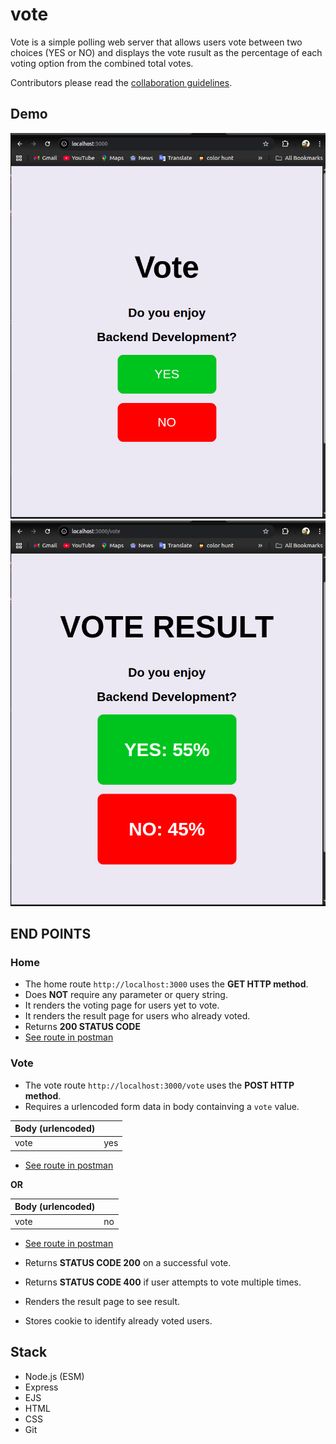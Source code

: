 # vote

Vote is a simple polling web server that allows users vote between two choices (YES or NO) and displays the vote rusult as the percentage of each voting option from the combined total votes.


Contributors please read the [collaboration guidelines](./COLLABORATION.md).

## Demo
![Vote page with YES NO button](./public/img/vote.png)  
![Result page showing result for YES NO option](./public/img/result.png)


## END POINTS
### Home
- The home route `http://localhost:3000` uses the **GET HTTP method**. 
- Does **NOT** require any parameter or query string.
- It renders the voting page for users yet to vote.
- It renders the result page for users who already voted.
- Returns **200 STATUS CODE**
- [See route in postman](https://uche09-6754057.postman.co/workspace/uche09's-Workspace~b3a89bc7-35e1-43ec-884b-f92280b950f5/request/48923781-32eb18f4-e247-4725-a821-40237d36bc59?action=share&creator=48923781)

### Vote
- The vote route `http://localhost:3000/vote` uses the **POST HTTP method**.
- Requires a urlencoded form data in body containving a `vote` value.  

|**Body** (urlencoded)|    |
| :---                |:--:|
|vote                 | yes|        

- [See route in postman](https://uche09-6754057.postman.co/workspace/uche09's-Workspace~b3a89bc7-35e1-43ec-884b-f92280b950f5/request/48923781-bfcc2021-ecd0-4c1d-b3f4-091b4cb5bc80?action=share&creator=48923781)
    
**OR**
  
|**Body** (urlencoded)|    |
| :---                |:--:|
|vote                 | no |

- [See route in postman](https://uche09-6754057.postman.co/workspace/uche09's-Workspace~b3a89bc7-35e1-43ec-884b-f92280b950f5/request/48923781-54eb8783-4708-4886-a936-3f6835bb52ac?action=share&creator=48923781)

- Returns **STATUS CODE 200** on a successful vote.
- Returns **STATUS CODE 400** if user attempts to vote multiple times.
- Renders the result page to see result.
- Stores cookie to identify already voted users.


## Stack
- Node.js (ESM)
- Express
- EJS
- HTML
- CSS
- Git
